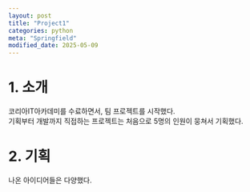 ```yaml
---
layout: post
title: "Project1"
categories: python
meta: "Springfield"
modified_date: 2025-05-09
---
```

 
# 1. 소개
 코리아IT아카데미를 수료하면서, 팀 프로젝트를 시작했다.   
기획부터 개발까지 직접하는 프로젝트는 처음으로 5명의 인원이 뭉쳐서 기획했다.

# 2. 기획

 나온 아이디어들은 다양했다.
 
